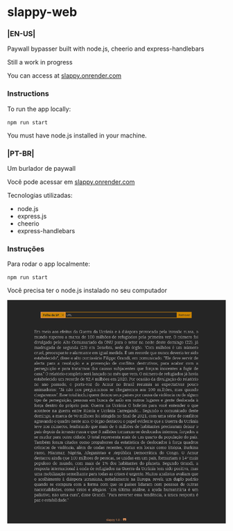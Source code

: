 # slappy-web

### |EN-US|

Paywall bypasser built with node.js, cheerio and express-handlebars

Still a work in progress

You can access at [slappy.onrender.com](https://slappy.onrender.com)

### Instructions

To run the app locally:

```
npm run start
```
You must have node.js installed in your machine.

### |PT-BR|

Um burlador de paywall

Você pode acessar em [slappy.onrender.com](https://slappy.onrender.com)

Tecnologias utilizadas:

- node.js
- express.js
- cheerio
- express-handlebars

### Instruções

Para rodar o app localmente:

```
npm run start
```
Você precisa ter o node.js instalado no seu computador


![preview image](preview/screenshot.png)
